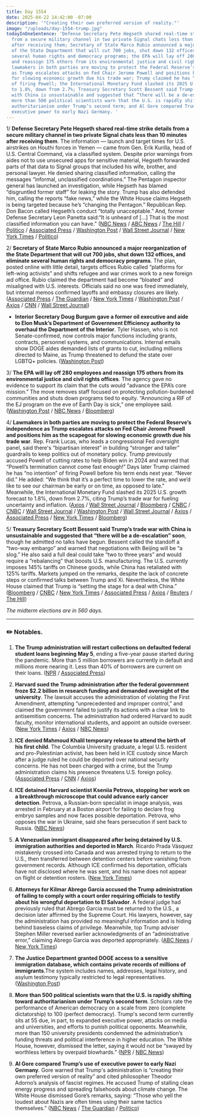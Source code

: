 ```yaml
---
title: Day 1554
date: 2025-04-22 14:42:00 -07:00
description: '"Creating their own preferred version of reality."'
image: "/uploads/day-1554-trump.jpg"
todayInOneSentence: 'Defense Secretary Pete Hegseth shared real-time strike details
  from a secure military channel in two private Signal chats less than 10 minutes
  after receiving them; Secretary of State Marco Rubio announced a major reorganization
  of the State Department that will cut 700 jobs, shut down 132 offices, and eliminate
  several human rights and democracy programs; the EPA will lay off 280 employees
  and reassign 175 others from its environmental justice and civil rights offices;
  lawmakers in both parties are moving to protect the Federal Reserve’s independence
  as Trump escalates attacks on Fed Chair Jerome Powell and positions him as the scapegoat
  for slowing economic growth due his trade war; Trump claimed he has “no intention”
  of firing Powell; the International Monetary Fund slashed its 2025 U.S. growth forecast
  to 1.8%, down from 2.7%; Treasury Secretary Scott Bessent said Trump’s trade war
  with China is unsustainable and suggested that “there will be a de-escalation” soon;
  more than 500 political scientists warn that the U.S. is rapidly shifting toward
  authoritarianism under Trump’s second term; and Al Gore compared Trump’s use of
  executive power to early Nazi Germany. '
---
```


1/ **Defense Secretary Pete Hegseth shared real-time strike details from a secure military channel in two private Signal chats less than 10 minutes after receiving them**. The information — launch and target times for U.S. airstrikes on Houthi forces in Yemen — came from Gen. Erik Kurilla, head of U.S. Central Command, via a classified system. Despite prior warnings from aides not to use unsecured apps for sensitive material, Hegseth forwarded parts of that data to Signal groups that included his wife, brother, and personal lawyer. He denied sharing classified information, calling the messages “informal, unclassified coordinations.” The Pentagon inspector general has launched an investigation, while Hegseth has blamed “disgruntled former staff” for leaking the story. Trump has also defended him, calling the reports “fake news,” while the White House claims Hegseth is being targeted because he’s “changing the Pentagon.” Republican Rep. Don Bacon called Hegseth’s conduct “totally unacceptable.” And, former Defense Secretary Leon Panetta said:“It is unheard of \[...\] That is the most classified information you can have.” ([NBC News](https://www.nbcnews.com/politics/national-security/info-pete-hegseth-shared-wife-brother-came-top-generals-secure-message-rcna198838) / [ABC News](https://abcnews.go.com/Politics/hegseth-lashes-alleged-pentagon-leakers-claims-sabotage-trumps/story?id=121044112) / [The Hill](https://thehill.com/policy/defense/5260944-defense-secretary-pete-hegseth-signal/) / [Politico](https://www.politico.com/news/2025/04/22/pete-hegseth-leaks-investigation-00302506) / [Associated Press](https://apnews.com/article/hegseth-leaks-signal-trump-classified-09f58fa650e44f740c9416c3e6997f5b) / [Washington Post](https://www.washingtonpost.com/politics/2025/04/22/hegseth-signal-leakers-report/) / [Wall Street Journal](https://www.wsj.com/politics/national-security/hegseth-says-leakers-want-to-sabotage-trumps-agenda-72d4b07c) / [New York Times](https://www.nytimes.com/2025/04/22/us/politics/hegseth-chaos-pentagon.html) / [Politico](https://www.politico.com/news/2025/04/21/leavitt-trump-stands-strongly-behind-embattled-hegseth-00300749))

2/ **Secretary of State Marco Rubio announced a major reorganization of the State Department that will cut 700 jobs, shut down 132 offices, and eliminate several human rights and democracy programs**. The plan, posted online with little detail, targets offices Rubio called “platforms for left-wing activists” and shifts refugee and war crimes work to a new foreign aid office. Rubio claimed the department had become “bloated” and misaligned with U.S. interests. Officials said no one was fired immediately, but internal memos confirmed layoffs and embassy closures are likely. ([Associated Press](https://apnews.com/article/state-department-rubio-reorganization-trump-usaid-3fc186fefddaaa72c3040db9fb380af4) / [The Guardian](https://www.theguardian.com/us-news/2025/apr/22/marco-rubio-state-department-overhaul) / [New York Times](https://www.nytimes.com/2025/04/22/us/politics/state-department-cuts-rubio.html) / [Washington Post](https://www.washingtonpost.com/national-security/2025/04/22/trump-rubio-state-department-reorganization/) / [Axios](https://www.axios.com/2025/04/22/state-department-reorganization-marco-rubio-human-rights) / [CNN](https://www.cnn.com/2025/04/22/politics/rubio-state-department-cuts/index.html) / [Wall Street Journal](https://www.wsj.com/politics/national-security/rubio-unveils-state-department-overhaul-to-promote-trumps-america-first-policies-1a593705))

* **Interior Secretary Doug Burgum gave a former oil executive and aide to Elon Musk’s Department of Government Efficiency authority to overhaul the Department of the Interior**. Tyler Hassen, who is not Senate-confirmed, now controls major functions including grants, contracts, personnel systems, and communications. Internal emails show DOGE aides demanded lists of grants to cut, including millions directed to Maine, as Trump threatened to defund the state over LGBTQ\+ policies. ([Washington Post](https://www.washingtonpost.com/climate-environment/2025/04/21/tyler-hassen-department-of-interior/))

3/ **The EPA will lay off 280 employees and reassign 175 others from its environmental justice and civil rights offices**. The agency gave no evidence to support its claim that the cuts would “advance the EPA’s core mission.” The move removes staff focused on protecting pollution-burdened communities and shuts down programs tied to equity. “Announcing a RIF of the EJ program on the eve of Earth Day is sick,” one employee said. ([Washington Post](https://www.washingtonpost.com/climate-environment/2025/04/22/epa-staff-cuts-environmental-justice-dei/) / [NBC News](https://www.nbcnews.com/science/science-news/epa-starts-layoffs-environmental-justice-employees-rcna202287) / [Bloomberg](https://news.bloomberglaw.com/environment-and-energy/epa-will-cut-environmental-justice-workers-in-july-staff-told))

4/ **Lawmakers in both parties are moving to protect the Federal Reserve’s independence as Trump escalates attacks on Fed Chair Jerome Powell and positions him as the scapegoat for slowing economic growth due his trade war**. Rep. Frank Lucas, who leads a congressional Fed oversight panel, said there's “bipartisan interest” in building “stronger and taller” guardrails to keep politics out of monetary policy. Trump previously accused Powell of cutting rates to help Biden win in 2024 and warned that “Powell’s termination cannot come fast enough!” Days later Trump claimed he has “no intention” of firing Powell before his term ends next year. “Never did.” He added: “We think that it’s a perfect time to lower the rate, and we’d like to see our chairman be early or on time, as opposed to late." Meanwhile, the International Monetary Fund slashed its 2025 U.S. growth forecast to 1.8%, down from 2.7%, citing Trump’s trade war for fueling uncertainty and inflation. ([Axios](https://www.axios.com/2025/04/22/trump-powell-fed-lucas) / [Wall Street Journal](https://www.wsj.com/economy/central-banking/donald-trump-fed-jerome-powell-blame-b6d4189f) / [Bloomberg](https://www.bloomberg.com/news/articles/2025-04-22/trump-says-he-has-no-intention-of-firing-fed-chief-powell) / [CNBC](https://www.cnbc.com/2025/04/22/trump-says-he-has-no-intention-of-firing-fed-chair-powell.html) / [CNBC](https://www.cnbc.com/2025/04/22/imf-slashes-us-growth-forecast-by-nearly-one-percentage-point.html) / [Wall Street Journal](https://www.wsj.com/politics/elections/trump-says-he-has-no-intention-of-firing-fed-chair-powell-eda4c6a7) / [Washington Post](https://www.washingtonpost.com/climate-environment/2025/04/22/trump-tariffs-imf-global-economy/) / [Wall Street Journal](https://www.wsj.com/economy/global/global-economy-set-for-slowdown-as-tariffs-herald-new-era-imf-says-e54d6496) / [Axios](https://www.axios.com/2025/04/22/trump-global-economy-tariffs-imf) / [Associated Press](https://apnews.com/article/recession-imf-economy-tariffs-5ec37492c9fac499923c094776b87552) / [New York Times](https://www.nytimes.com/2025/04/22/us/politics/imf-world-economic-outlook.html) / [Bloomberg](https://www.bloomberg.com/news/articles/2025-04-22/imf-slashes-global-growth-forecast-says-downside-risks-dominate))

5/ **Treasury Secretary Scott Bessent said Trump’s trade war with China is unsustainable and suggested that “there will be a de-escalation” soon**, though he admitted no talks have begun. Bessent called the standoff a “two-way embargo” and warned that negotiations with Beijing will be “a slog.” He also said a full deal could take “two to three years” and would require a “rebalancing” that boosts U.S. manufacturing. The U.S. currently imposes 145% tariffs on Chinese goods, while China has retaliated with 125% tariffs. Markets jumped on the remarks, despite the lack of concrete steps or confirmed talks between Trump and Xi. Nevertheless, the White House claimed that Trump is “setting the stage for a deal with China.”  ([Bloomberg](https://www.bloomberg.com/news/articles/2025-04-22/bessent-sees-de-escalation-with-china-situation-unsustainable) / [CNBC](https://www.cnbc.com/2025/04/22/bessent-trump-tariffs-china-deescalate.html) / [New York Times](https://www.nytimes.com/2025/04/22/business/trump-tariffs-stocks-gold-price.html) / [Associated Press](https://apnews.com/article/tariffs-trade-taxes-trump-china-bessent-treasury-66668fa26957ece530a250fa8ea19faa) / [Axios](https://www.axios.com/2025/04/22/trump-china-trade-deal-tariffs) / [Reuters](https://www.reuters.com/world/bessent-sees-de-escalation-us-china-trade-tensions-talks-be-a-slog-2025-04-22/) / [The Hill](https://thehill.com/homenews/administration/5261149-white-house-donald-trump-trade-negotiations-china/))

*The midterm elections are in 560 days.*

---

### ✏️ Notables.

1. **The Trump administration will restart collections on defaulted federal student loans beginning May 5**, ending a five-year pause started during the pandemic. More than 5 million borrowers are currently in default and millions more nearing it. Less than 40% of borrowers are current on their loans. ([NPR](https://www.npr.org/2025/04/21/nx-s1-5371723/trump-administration-collections-on-defaulted-student-loans) / [Associated Press](https://apnews.com/article/student-loan-debt-default-collection-fa6498bf519e0d50f2cd80166faef32a))

2. **Harvard sued the Trump administration after the federal government froze $2.2 billion in research funding and demanded oversight of the university**. The lawsuit accuses the administration of violating the First Amendment, attempting “unprecedented and improper control,” and claimed the government failed to justify its actions with a clear link to antisemitism concerns. The administration had ordered Harvard to audit faculty, monitor international students, and appoint an outside overseer. ([New York Times](https://www.nytimes.com/2025/04/21/us/harvard-lawsuit-trump-administration.html) / [Axios](https://www.axios.com/2025/04/21/harvard-sues-trump) / [NBC News](https://www.nbcnews.com/news/us-news/harvard-sues-trump-administration-funding-rcna202276))

3. **ICE denied Mahmoud Khalil temporary release to attend the birth of his first child**. The Columbia University graduate, a legal U.S. resident and pro-Palestinian activist, has been held in ICE custody since March after a judge ruled he could be deported over national security concerns. He has not been charged with a crime, but the Trump administration claims his presence threatens U.S. foreign policy. ([Associated Press](https://apnews.com/article/mahmoud-khalil-columbian-palestinians-detention-wife-birth-1716cc67d55f4001e4972f35dd18749e) / [CNN](https://www.cnn.com/2025/04/21/us/mahmoud-khalil-denied-ice-release-son-birth/) / [Axios](https://www.axios.com/2025/04/22/mahmoud-khalil-baby-ice-detention))

4. **ICE detained Harvard scientist Kseniia Petrova, stopping her work on a breakthrough microscope that could advance early cancer detection**. Petrova, a Russian-born specialist in image analysis, was arrested in February at a Boston airport for failing to declare frog embryo samples and now faces possible deportation. Petrova, who opposes the war in Ukraine, said she fears persecution if sent back to Russia. ([NBC News](https://www.nbcnews.com/news/us-news/ice-detain-kseniia-petrova-protest-harvard-cancer-research-rcna202180))

5. **A Venezuelan immigrant disappeared after being detained by U.S. immigration authorities and deported in March**. Ricardo Prada Vásquez mistakenly crossed into Canada and was arrested trying to return to the U.S., then transferred between detention centers before vanishing from government records. Although ICE confirmed his deportation, officials have not disclosed where he was sent, and his name does not appear on flight or detention rosters. ([New York Times](https://www.nytimes.com/2025/04/22/us/venezuela-immigrant-disappear-deport-ice.html))

6. **Attorneys for Kilmar Abrego Garcia accused the Trump administration of failing to comply with a court order requiring officials to testify about his wrongful deportation to El Salvador**. A federal judge had previously ruled that Abrego Garcia must be returned to the U.S., a decision later affirmed by the Supreme Court. His lawyers, however, say the administration has provided no meaningful information and is hiding behind baseless claims of privilege. Meanwhile, top Trump adviser Stephen Miller reversed earlier acknowledgments of an “administrative error,” claiming Abrego Garcia was deported appropriately. ([ABC News](https://abcnews.go.com/US/abrego-garcias-attorneys-decry-administrations-failure-comply-court/story?id=121046788) / [New York Times](https://www.nytimes.com/article/abrego-garcia-trump-deportations-el-salvador.html))

7. **The Justice Department granted DOGE access to a sensitive immigration database, which contains private records of millions of immigrants**.The system includes names, addresses, legal history, and asylum testimony typically restricted to legal representatives. ([Washington Post](https://www.washingtonpost.com/immigration/2025/04/21/doge-ecas-justice-immigration-courts-trump/))

8. **More than 500 political scientists warn that the U.S. is rapidly shifting toward authoritarianism under Trump’s second term**. Scholars rate the performance of American democracy on a scale from zero (complete dictatorship) to 100 (perfect democracy). Trump's second term currently sits at 55 due, in part, to expanded executive power, attacks on media and universities, and efforts to punish political opponents. Meanwhile, more than 150 university presidents condemned the administration’s funding threats and political interference in higher education. The White House, however, dismissed the letter, saying it would not be “swayed by worthless letters by overpaid blowhards.” ([NPR](https://www.npr.org/2025/04/22/nx-s1-5340753/trump-democracy-authoritarianism-competive-survey-political-scientist) / [NBC News](https://www.nbcnews.com/news/us-news/150-college-presidents-sign-letter-rebuking-government-overreach-rcna202318))

9. **Al Gore compared Trump’s use of executive power to early Nazi Germany**. Gore warned that Trump's administration is “creating their own preferred version of reality” and cited philosopher Theodor Adorno’s analysis of fascist regimes. He accused Trump of stalling clean energy progress and spreading falsehoods about climate change. The White House dismissed Gore’s remarks, saying: “Those who yell the loudest about Nazis are often times using their same tactics themselves.” ([NBC News](https://www.nbcnews.com/politics/politics-news/al-gore-likens-trump-administrations-attacks-liberty-nazi-germany-rcna202357) / [The Guardian](https://www.theguardian.com/us-news/2025/apr/22/al-gore-trump-nazi-germany) / [Politico](https://www.politico.com/news/2025/04/22/al-gore-compares-trump-administration-to-third-reich-hitler-00302348))